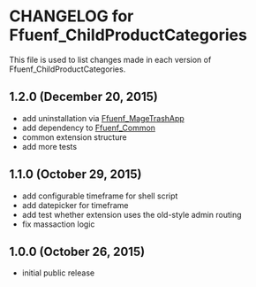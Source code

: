 # CHANGELOG for Ffuenf_ChildProductCategories

This file is used to list changes made in each version of Ffuenf_ChildProductCategories.

## 1.2.0 (December 20, 2015)

* add uninstallation via [Ffuenf_MageTrashApp](https://github.com/ffuenf/Ffuenf_MageTrashApp)
* add dependency to [Ffuenf_Common](https://github.com/ffuenf/Ffuenf_Common)
* common extension structure
* add more tests

## 1.1.0 (October 29, 2015)

* add configurable timeframe for shell script
* add datepicker for timeframe
* add test whether extension uses the old-style admin routing
* fix massaction logic

## 1.0.0 (October 26, 2015)

* initial public release
